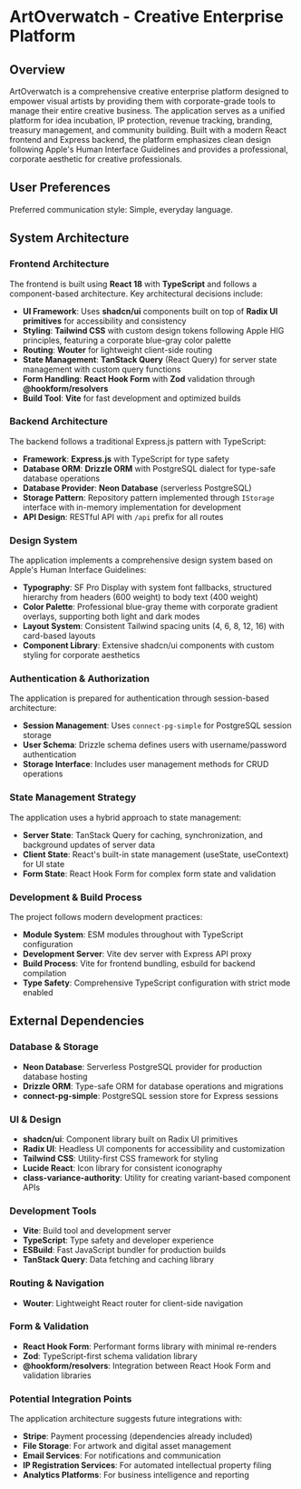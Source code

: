 # ArtOverwatch - Creative Enterprise Platform

## Overview

ArtOverwatch is a comprehensive creative enterprise platform designed to empower visual artists by providing them with corporate-grade tools to manage their entire creative business. The application serves as a unified platform for idea incubation, IP protection, revenue tracking, branding, treasury management, and community building. Built with a modern React frontend and Express backend, the platform emphasizes clean design following Apple's Human Interface Guidelines and provides a professional, corporate aesthetic for creative professionals.

## User Preferences

Preferred communication style: Simple, everyday language.

## System Architecture

### Frontend Architecture
The frontend is built using **React 18** with **TypeScript** and follows a component-based architecture. Key architectural decisions include:

- **UI Framework**: Uses **shadcn/ui** components built on top of **Radix UI primitives** for accessibility and consistency
- **Styling**: **Tailwind CSS** with custom design tokens following Apple HIG principles, featuring a corporate blue-gray color palette
- **Routing**: **Wouter** for lightweight client-side routing
- **State Management**: **TanStack Query** (React Query) for server state management with custom query functions
- **Form Handling**: **React Hook Form** with **Zod** validation through **@hookform/resolvers**
- **Build Tool**: **Vite** for fast development and optimized builds

### Backend Architecture
The backend follows a traditional Express.js pattern with TypeScript:

- **Framework**: **Express.js** with TypeScript for type safety
- **Database ORM**: **Drizzle ORM** with PostgreSQL dialect for type-safe database operations
- **Database Provider**: **Neon Database** (serverless PostgreSQL)
- **Storage Pattern**: Repository pattern implemented through `IStorage` interface with in-memory implementation for development
- **API Design**: RESTful API with `/api` prefix for all routes

### Design System
The application implements a comprehensive design system based on Apple's Human Interface Guidelines:

- **Typography**: SF Pro Display with system font fallbacks, structured hierarchy from headers (600 weight) to body text (400 weight)
- **Color Palette**: Professional blue-gray theme with corporate gradient overlays, supporting both light and dark modes
- **Layout System**: Consistent Tailwind spacing units (4, 6, 8, 12, 16) with card-based layouts
- **Component Library**: Extensive shadcn/ui components with custom styling for corporate aesthetics

### Authentication & Authorization
The application is prepared for authentication through session-based architecture:

- **Session Management**: Uses `connect-pg-simple` for PostgreSQL session storage
- **User Schema**: Drizzle schema defines users with username/password authentication
- **Storage Interface**: Includes user management methods for CRUD operations

### State Management Strategy
The application uses a hybrid approach to state management:

- **Server State**: TanStack Query for caching, synchronization, and background updates of server data
- **Client State**: React's built-in state management (useState, useContext) for UI state
- **Form State**: React Hook Form for complex form state and validation

### Development & Build Process
The project follows modern development practices:

- **Module System**: ESM modules throughout with TypeScript configuration
- **Development Server**: Vite dev server with Express API proxy
- **Build Process**: Vite for frontend bundling, esbuild for backend compilation
- **Type Safety**: Comprehensive TypeScript configuration with strict mode enabled

## External Dependencies

### Database & Storage
- **Neon Database**: Serverless PostgreSQL provider for production database hosting
- **Drizzle ORM**: Type-safe ORM for database operations and migrations
- **connect-pg-simple**: PostgreSQL session store for Express sessions

### UI & Design
- **shadcn/ui**: Component library built on Radix UI primitives
- **Radix UI**: Headless UI components for accessibility and customization
- **Tailwind CSS**: Utility-first CSS framework for styling
- **Lucide React**: Icon library for consistent iconography
- **class-variance-authority**: Utility for creating variant-based component APIs

### Development Tools
- **Vite**: Build tool and development server
- **TypeScript**: Type safety and developer experience
- **ESBuild**: Fast JavaScript bundler for production builds
- **TanStack Query**: Data fetching and caching library

### Routing & Navigation
- **Wouter**: Lightweight React router for client-side navigation

### Form & Validation
- **React Hook Form**: Performant forms library with minimal re-renders
- **Zod**: TypeScript-first schema validation library
- **@hookform/resolvers**: Integration between React Hook Form and validation libraries

### Potential Integration Points
The application architecture suggests future integrations with:
- **Stripe**: Payment processing (dependencies already included)
- **File Storage**: For artwork and digital asset management
- **Email Services**: For notifications and communication
- **IP Registration Services**: For automated intellectual property filing
- **Analytics Platforms**: For business intelligence and reporting